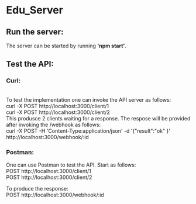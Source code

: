 # Edu_Server
## Run the server:
The server can be started by running **'npm start'**. <br />
## Test the API:
### Curl:
<br />To test the implementation one can invoke the API server as follows:<br />
curl -X POST http://localhost:3000/client/1 <br />
curl -X POST http://localhost:3000/client/2 <br /> This produsce 2 clients waiting for a response. The respose will be provided after invoking the /webhook as follows:<br /> 
curl -X POST -H 'Content-Type:application/json' -d '{"result":"ok" }' http://localhost:3000/webhook/:id
### Postman:
One can use Postman to test the API. Start as follows:<br />
POST http://localhost:3000/client/1<br />
POST http://localhost:3000/client/2<br />

To produce the response:<br />
POST http://localhost:3000/webhook/:id
